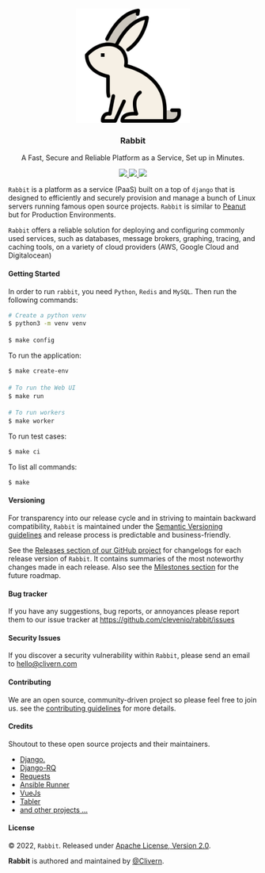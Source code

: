 <p align="center">
    <img alt="Rabbit Logo" src="/static/logo.png" width="230" />
    <h3 align="center">Rabbit</h3>
    <p align="center">A Fast, Secure and Reliable Platform as a Service, Set up in Minutes.</p>
    <p align="center">
        <a href="https://github.com/Clevenio/Rabbit/actions/workflows/api.yml">
            <img src="https://github.com/Clevenio/Rabbit/actions/workflows/api.yml/badge.svg"/>
        </a>
        <a href="https://github.com/Clevenio/Rabbit/releases">
            <img src="https://img.shields.io/badge/Version-0.1.0-1abc9c.svg">
        </a>
        <a href="https://github.com/Clevenio/Rabbit/blob/master/LICENSE">
            <img src="https://img.shields.io/badge/LICENSE-Apache_2-e74c3c.svg">
        </a>
    </p>
</p>

`Rabbit` is a platform as a service (PaaS) built on a top of `django` that is designed to efficiently and securely provision and manage a bunch of Linux servers running famous open source projects. `Rabbit` is similar to [Peanut](https://github.com/Clivern/Peanut) but for Production Environments.

`Rabbit` offers a reliable solution for deploying and configuring commonly used services, such as databases, message brokers, graphing, tracing, and caching tools, on a variety of cloud providers (AWS, Google Cloud and Digitalocean)


#### Getting Started

In order to run `rabbit`, you need `Python`, `Redis` and `MySQL`. Then run the following commands:

```zsh
# Create a python venv
$ python3 -m venv venv

$ make config
```

To run the application:

```zsh
$ make create-env

# To run the Web UI
$ make run

# To run workers
$ make worker
```

To run test cases:

```zsh
$ make ci
```

To list all commands:

```zsh
$ make
```


#### Versioning

For transparency into our release cycle and in striving to maintain backward compatibility, `Rabbit` is maintained under the [Semantic Versioning guidelines](https://semver.org/) and release process is predictable and business-friendly.

See the [Releases section of our GitHub project](https://github.com/clevenio/rabbit/releases) for changelogs for each release version of `Rabbit`. It contains summaries of the most noteworthy changes made in each release. Also see the [Milestones section](https://github.com/clevenio/rabbit/milestones) for the future roadmap.


#### Bug tracker

If you have any suggestions, bug reports, or annoyances please report them to our issue tracker at https://github.com/clevenio/rabbit/issues


#### Security Issues

If you discover a security vulnerability within `Rabbit`, please send an email to [hello@clivern.com](mailto:hello@clivern.com)


#### Contributing

We are an open source, community-driven project so please feel free to join us. see the [contributing guidelines](CONTRIBUTING.md) for more details.


#### Credits

Shoutout to these open source projects and their maintainers.

- [Django.](https://www.djangoproject.com/)
- [Django-RQ](https://github.com/rq/django-rq)
- [Requests](https://github.com/psf/requests)
- [Ansible Runner](https://github.com/ansible/ansible-runner)
- [VueJs](https://github.com/vuejs/vue)
- [Tabler](https://github.com/tabler/tabler)
- [and other projects ...](requirements.txt)


#### License

© 2022, `Rabbit`. Released under [Apache License, Version 2.0](https://www.apache.org/licenses/LICENSE-2.0).

**Rabbit** is authored and maintained by [@Clivern](https://github.com/clivern).
